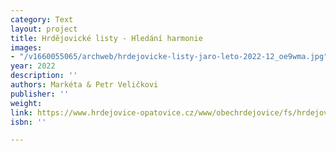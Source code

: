 ```yaml
---
category: Text
layout: project
title: Hrdějovické listy - Hledání harmonie
images:
- "/v1660055065/archweb/hrdejovicke-listy-jaro-leto-2022-12_oe9wma.jpg"
year: 2022
description: ''
authors: Markéta & Petr Veličkovi
publisher: ''
weight: 
link: https://www.hrdejovice-opatovice.cz/www/obechrdejovice/fs/hrdejovicke-listy-jaro-leto-2022.pdf
isbn: ''

---
```

